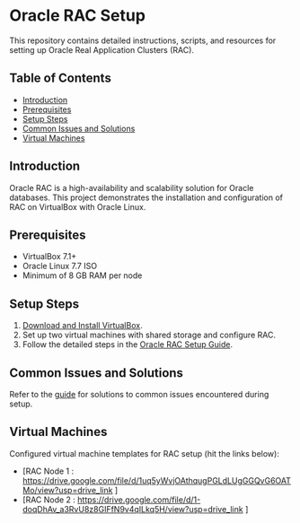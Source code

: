 # Oracle RAC Setup

This repository contains detailed instructions, scripts, and resources for setting up Oracle Real Application Clusters (RAC).  

## Table of Contents
- [Introduction](#introduction)
- [Prerequisites](#prerequisites)
- [Setup Steps](#setup-steps)
- [Common Issues and Solutions](#common-issues-and-solutions)
- [Virtual Machines](#virtual-machines)

## Introduction
Oracle RAC is a high-availability and scalability solution for Oracle databases. This project demonstrates the installation and configuration of RAC on VirtualBox with Oracle Linux.  

## Prerequisites
- VirtualBox 7.1+
- Oracle Linux 7.7 ISO
- Minimum of 8 GB RAM per node

## Setup Steps
1. [Download and Install VirtualBox](https://www.virtualbox.org/).
2. Set up two virtual machines with shared storage and configure RAC.
3. Follow the detailed steps in the [Oracle RAC Setup Guide](docs/Oracle_RAC_Setup_Guide.pdf).

## Common Issues and Solutions
Refer to the [guide](Oracle_RAC_Setup_Guide.pdf) for solutions to common issues encountered during setup.

## Virtual Machines
Configured virtual machine templates for RAC setup (hit the links below):
- [RAC Node 1 : https://drive.google.com/file/d/1uq5yWvjOAthqugPGLdLUgGGQvG6OATMo/view?usp=drive_link ]
- [RAC Node 2 : https://drive.google.com/file/d/1-doqDhAv_a3RvU8z8GIFfN9v4qILkq5H/view?usp=drive_link ]


